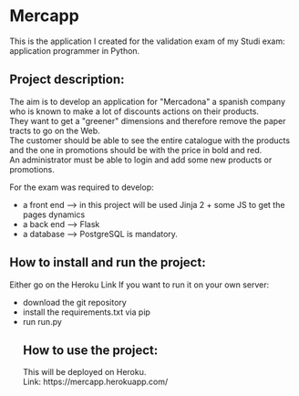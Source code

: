 <h1>Mercapp</h1>

This is the application I created for the validation exam of my Studi exam: application programmer in Python.

<h2>Project description:</h2>
The aim is to develop an application for "Mercadona" a spanish company who is known to make a lot of discounts actions on their products.<br>
They want to get a "greener" dimensions and therefore remove the paper tracts to go on the Web.<br>
The customer should be able to see the entire catalogue with the products and the one in promotions should be with the price in bold and red.<br>
An administrator must be able to login and add some new products or promotions.

For the exam was required to develop:
- a front end --> in this project will be used Jinja 2 + some JS to get the pages dynamics
- a back end --> Flask 
- a database --> PostgreSQL is mandatory.

<h2>How to install and run the project:</h2>
Either go on the Heroku Link
If you want to run it on your own server:
 <ul> <li>download the git repository</li>
 <li>install the requirements.txt via pip </li>
 <li>run run.py </li>

<h2>How to use the project:</h2>
This will be deployed on Heroku.<br>
Link: https://mercapp.herokuapp.com/
